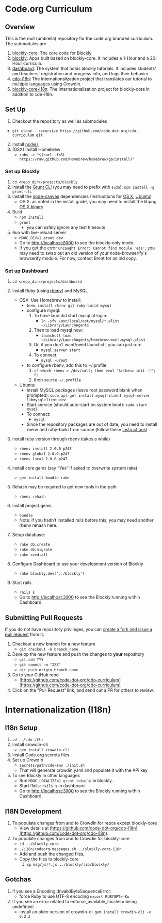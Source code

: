 # Code.org Curriculum

## Overview

This is the root (umbrella) repository for the code.org branded curriculum. The submodules are

1. [blockly-core](https://github.com/code-dot-org/blockly-core): The core code for Blockly.
2. [blockly](https://github.com/code-dot-org/blockly): Apps built based on blockly-core. It includes a 1-Hour and a 20-Hour curricula.
3. [dashboard](https://github.com/code-dot-org/dashboard): The system that holds blockly tutorials. It includes students' and teachers' registration and progress info, and logs their behavior.
4. [cdo-i18n](https://github.com/code-dot-org/cdo-i18n): The internationalization project that translates our tutorial to multiple languages using CrowdIn.
5. [blockly-core-i18n](https://github.com/code-dot-org/blockly-core-i18n): The internationalization project for blockly-core in addition to cde-i18n.

## Set Up

1. Checkout the repository as well as submodules
  - `git clone --recursive https://github.com/code-dot-org/cdo-curriculum.git`
2. Install [nodejs](http://nodejs.org/download/)
3. (OSX) Install Homebrew
    - `ruby -e "$(curl -fsSL https://raw.github.com/Homebrew/homebrew/go/install)"`

### Set up Blockly

1. `cd <repo_dir>/projects/blockly`
2. Install the [Grunt CLI](http://gruntjs.com/getting-started#installing-the-cli) (you may need to prefix with `sudo`): `npm install -g grunt-cli`
3. Install the [node-canvas](https://github.com/LearnBoost/node-canvas) dependencies (Instructions for [OS X](https://github.com/LearnBoost/node-canvas/wiki/Installation---OSX), [Ubuntu](https://github.com/LearnBoost/node-canvas/wiki/Installation---Ubuntu))
    - OS X: as noted in the install guide, you may need to install the libpng [OS X binary](http://ethan.tira-thompson.com/Mac_OS_X_Ports.html)
4. Build
    - `npm install`
    - `grunt`
        + you can safely ignore any test timeouts
5. Run with live-reload server
    - `MOOC_DEV=1 grunt dev`
    - Go to [http://localhost:8000](http://localhost:8000) to see the blockly-only mode.
    - If you get the error `Uncaught Error: Cannot find module 'ejs'`, you may need to swap out an old version of your node-browserify's browserify module. For now, contact Brent for an old copy.

### Set up Dashboard

1. `cd <repo_dir>/projects/dashboard`
2. Install Ruby (using [rbenv](https://github.com/sstephenson/rbenv#installation)) and MySQL
    - OSX: Use Homebrew to install:
      + `brew install rbenv git ruby-build mysql`
      + configure mysql:
        1. To have launchd start mysql at login:
            + `ln -sfv /usr/local/opt/mysql/*.plist ~/Library/LaunchAgents`
        2. Then to load mysql now:
            + `launchctl load ~/Library/LaunchAgents/homebrew.mxcl.mysql.plist`
        3. Or, if you don't want/need launchctl, you can just run:
            + `mysql.server start`
        4. To connect:
            + `mysql -uroot`
      + to configure rbenv, add this to ~/.profile
        1. `if which rbenv > /dev/null; then eval "$(rbenv init -)"; fi`
        2. then `source ~/.profile`
    - Ubuntu:
      + install MySQL packages (leave root password blank when prompted): `sudo apt-get install mysql-client mysql-server libmysqlclient-dev`
      + Start service (should auto-start on system boot): `sudo start mysql`
      + To connect:
        - `mysql`
      + Since the repository packages are out of date, you need to install rbenv and ruby-build from source (follow these [instructions](http://gorails.com/setup#ruby-rbenv))

3. Install ruby version through rbenv (takes a while)
    - `rbenv install 2.0.0-p247`
    - `rbenv global 2.0.0-p247`
    - `rbenv local 2.0.0-p247`

4. Install core gems (say “Yes” if asked to overwrite system rake)
    - `gem install bundle rake`

5. Rehash may be required to get new tools in the path
    - `rbenv rehash`

6. Install project gems
    - `bundle`
    - Note: if you hadn’t installed rails before this, you may need another rbenv rehash here.

7. Setup database:
    - `rake db:create`
    - `rake db:migrate`
    - `rake seed:all`

8. Configure Dashboard to use your development version of Blockly
    - `rake blockly:dev['../blockly']`

9. Start rails.
    - `rails s`
    - Go to [http://localhost:3000](http://localhost:3000) to see the Blockly running within Dashboard.


## Submitting Pull Requests

If you do not have repository privileges, you can [create a fork and issue a pull request](https://help.github.com/articles/using-pull-requests) from it.

1. Checkout a new branch for a new feature
    - `git checkout -b branch_name`
2. Develop the new feature and push the changes to **your** repository
    - `git add YYY`
    - `git commit -m "ZZZ"`
    - `git push origin branch_name`
3. Go to your GitHub repo
    - [https://github.com/code-dot-org/cdo-curriculum](https://github.com/code-dot-org/cdo-curriculum)
4. Click on the "Pull Request" link, and send out a PR for others to review.

# Internationalization (I18n)

## I18n Setup

1. `cd ../cdo-i18n`
2. Install crowdin-cli
    - `gem install crowdin-cli`
3. Install Code.org secrets files
4. Set up CrowdIn
    - `secrets/path/cdo-env ./init.sh`
    - That will generate crowdin.yaml and populate it with the API key
5. To see Blockly in other languages
    - Run `MOOC_LOCALIZE=1 grunt rebuild` in blockly.
    - Start Rails: `rails s` in dashboard.
    - Go to [http://localhost:3000](http://localhost:3000) to see the Blockly running within Dashboard.

## I18N Development

1. To populate changes from and to CrowdIn for repos except blockly-core
    - View details at [https://github.com/code-dot-org/cdo-i18n](https://github.com/code-dot-org/cdo-i18n).
2. To populate changes from and to Crowdin for blockly-core
    - `cd ../blockly-core`
    - `./i18n/codeorg-messages.sh ../blockly-core-i18n`
    - Add and push the changed files.
    - Copy the files to blockly-core
        1. `cp msg/js/*.js ../blockly/lib/blockly/`

## Gotchas

1. If you see a Encoding::InvalidByteSequenceError:
    - force Ruby to use UTF-8 encoding `export RUBYOPT=-Ku`
2. If you see an error related to enforce_available_locales= being undefined:
    - install an older version of crowdin-cli `gem install crowdin-cli -v 0.2.2`

